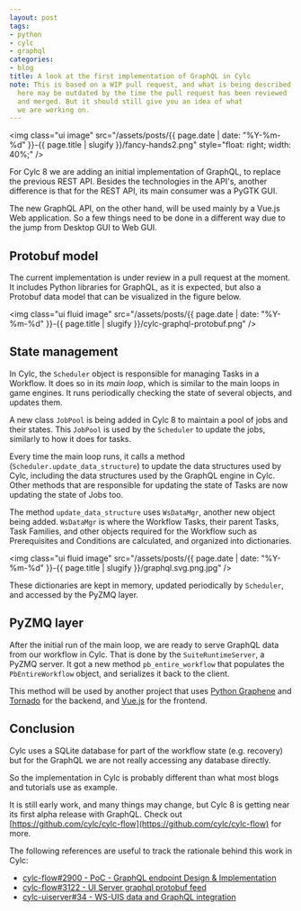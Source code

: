 ```yaml
---
layout: post
tags:
- python
- cylc
- graphql
categories:
- blog
title: A look at the first implementation of GraphQL in Cylc
note: This is based on a WIP pull request, and what is being described
  here may be outdated by the time the pull request has been reviewed
  and merged. But it should still give you an idea of what
  we are working on.
---
```


<img class="ui image" src="/assets/posts/{{ page.date | date: "%Y-%m-%d" }}-{{ page.title | slugify }}/fancy-hands2.png" style="float: right; width: 40%;" />

For Cylc 8 we are adding an initial implementation of GraphQL, to replace the previous REST API.
Besides the technologies in the API's, another difference is that for the REST API, its main
consumer was a PyGTK GUI.

The new GraphQL API, on the other hand, will be used mainly by a Vue.js Web application. So a
few things need to be done in a different way due to the jump from Desktop GUI to Web GUI.

<!--more-->

## Protobuf model

The current implementation is under review in a pull request at the moment. It includes
Python libraries for GraphQL, as it is expected, but also a Protobuf data model that
can be visualized in the figure below.

<img class="ui fluid image" src="/assets/posts/{{ page.date | date: "%Y-%m-%d" }}-{{ page.title | slugify }}/cylc-graphql-protobuf.png" />

## State management

In Cylc, the `Scheduler` object is responsible for managing Tasks in a Workflow. It does so in its
_main loop_, which is similar to the main loops in game engines. It runs periodically checking the
state of several objects, and updates them.

A new class `JobPool` is being added in Cylc 8 to maintain a pool of jobs and their states. This `JobPool`
is used by the `Scheduler` to update the jobs, similarly to how it does for tasks.

Every time the main loop runs, it calls a method (`Scheduler.update_data_structure`) to update the data
structures used by Cylc, including the data structures used by the GraphQL engine in Cylc. Other methods
that are responsible for updating the state of Tasks are now updating the state of Jobs too.

The method `update_data_structure` uses `WsDataMgr`, another new object being added. `WsDataMgr`
is where the Workflow Tasks, their parent Tasks, Task Families, and other objects required for
the Workflow such as Prerequisites and Conditions are calculated, and organized into dictionaries.

<img class="ui fluid image" src="/assets/posts/{{ page.date | date: "%Y-%m-%d" }}-{{ page.title | slugify }}/graphql.svg.png.jpg" />

These dictionaries are kept in memory, updated periodically by `Scheduler`, and accessed by the
PyZMQ layer.

## PyZMQ layer

After the initial run of the main loop, we are ready to serve GraphQL data from our workflow
in Cylc. That is done by the `SuiteRuntimeServer`, a PyZMQ server. It got a new method
`pb_entire_workflow` that populates the `PbEntireWorkflow` object, and serializes it back to the client.

This method will be used by another project that uses [Python Graphene](https://github.com/graphql-python/graphene)
and [Tornado](https://github.com/tornadoweb/tornado) for the backend, and
[Vue.js](https://github.com/vuejs/vue) for the frontend. 

## Conclusion

Cylc uses a SQLite database for part of the workflow state (e.g. recovery) but for
the GraphQL we are not really accessing any database directly.

So the implementation in Cylc is probably different than what most blogs and tutorials
use as example.

It is still early work, and many things may change, but Cylc 8 is getting near its first alpha release
with GraphQL. Check out [https://github.com/cylc/cylc-flow](https://github.com/cylc/cylc-flow) for more.

The following references are useful to track the rationale behind this work in Cylc:

- [cylc-flow#2900 - PoC - GraphQL endpoint Design & Implementation](https://github.com/cylc/cylc-flow/issues/2900)
- [cylc-flow#3122 - UI Server graphql protobuf feed](https://github.com/cylc/cylc-flow/pull/3122)
- [cylc-uiserver#34 -  WS-UIS data and GraphQL integration](https://github.com/cylc/cylc-uiserver/pull/34)
